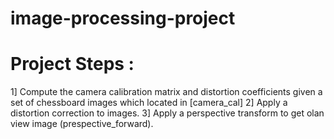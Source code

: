 # image-processing-project
# Project Steps :
 1] Compute the camera calibration matrix and distortion coefficients given a set of chessboard images which located in [camera_cal]
 2] Apply a distortion correction to images. 
 3] Apply a perspective transform to get olan view image (prespective_forward).
